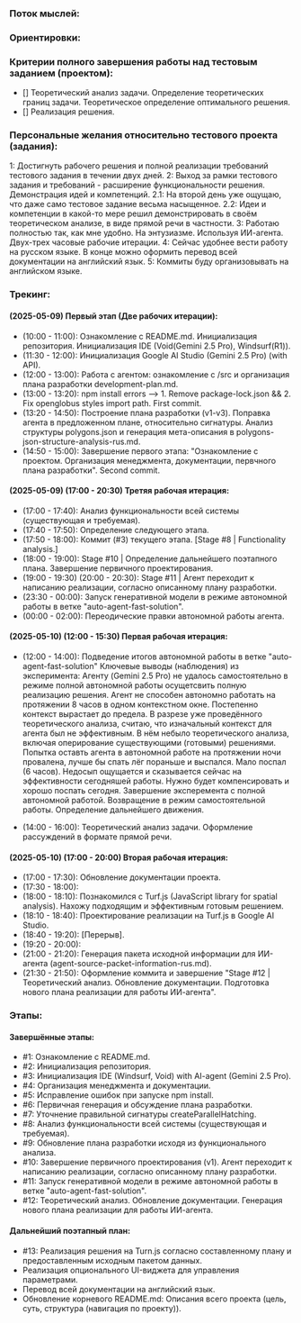 ### Поток мыслей:

### Ориентировки:

### Критерии полного завершения работы над тестовым заданием (проектом):
- [] Теоретический анализ задачи. 
    Определение теоретических границ задачи. 
    Теоретическое определение оптимального решения.
- [] Реализация решения.

### Персональные желания относительно тестового проекта (задания):
1: Достигнуть рабочего решения и полной реализации требований тестового задания в течении двух дней.
2: Выход за рамки тестового задания и требований - расширение функциональности решения. Демонстрация идей и компетенций.
    2.1: На второй день уже ощущаю, что даже само тестовое задание весьма насыщенное.
    2.2: Идеи и компетенции в какой-то мере решил демонстрировать в своём теоретическом анализе, в виде прямой речи в частности.
3: Работаю полностью так, как мне удобно. На энтузиазме. Используя ИИ-агента. Двух-трех часовые рабочие итерации.
4: Сейчас удобнее вести работу на русском языке. В конце можно оформить перевод всей документации на английский язык.
5: Коммиты буду организовывать на английском языке.

### Трекинг:

#### (2025-05-09) Первый этап (Две рабочих итерации):
- (10:00 - 11:00): Ознакомление с README.md. Инициализация репозитория. Инициализация IDE (Void(Gemini 2.5 Pro), Windsurf(R1)).
- (11:30 - 12:00): Инициализация Google AI Studio (Gemini 2.5 Pro) (with API).
- (12:00 - 13:00): Работа с агентом: ознакомление с /src и организация плана разработки development-plan.md.
- (13:00 - 13:20): npm install errors --> 1. Remove package-lock.json && 2. Fix openglobus styles import path. First commit.
- (13:20 - 14:50): Построение плана разработки (v1-v3). Поправка агента в предложенном плане, относительно сигнатуры.
                Анализ структуры polygons.json и генерация мета-описания в polygons-json-structure-analysis-rus.md.
- (14:50 - 15:00): Завершение первого этапа: "Ознакомление с проектом. Организация менеджмента, документации, первчного плана разработки". Second commit.

#### (2025-05-09) (17:00 - 20:30) Третяя рабочая итерация:
- (17:00 - 17:40): Анализ функциональности всей системы (существующая и требуемая).    
- (17:40 - 17:50): Определение следующего этапа.
- (17:50 - 18:00): Коммит (#3) текущего этапа. [Stage #8 | Functionality analysis.]
- (18:00 - 19:00): Stage #10 | Определение дальнейшего поэтапного плана. Завершение первичного проектирования.
- (19:00 - 19:30) (20:00 - 20:30): Stage #11 | Агент переходит к написанию реализации, согласно описанному плану разработки.
- (23:30 - 00:00): Запуск генеративной модели в режиме автономной работы в ветке "auto-agent-fast-solution". 
- (00:00 - 02:00): Переодические правки автономной работы агента. 

#### (2025-05-10) (12:00 - 15:30) Первая рабочая итерация:
- (12:00 - 14:00): Подведение итогов автономной работы в ветке "auto-agent-fast-solution"
                        Ключевые выводы (наблюдения) из эксперимента:
                            Агенту (Gemini 2.5 Pro) не удалось самостоятельно в режиме полной автономной работы осущетсвить полную реализацию решения.
                                Агент не способен автономно работать на протяжении 8 часов в одном контекстном окне. Постепенно контекст вырастает до предела.
                                В разрезе уже проведённого теоретического анализа, считаю, что изначальный контекст для агента был не эффективным.
                                    В нём небыло теоретического анализа, включая оперирование существующими (готовыми) решениями.
                            Попытка оставть агента в автономной работе на протяжении ночи провалена, лучше бы спать лёг пораньше и выспался. 
                                Мало поспал (6 часов). Недосып ощущается и сказывается сейчас на эффективности сегодняшей работы. 
                                    Нужно будет компенсировать и хорошо поспать сегодня.
                    Завершение эксперемента с полной автономной работой. 
                    Возвращение в режим самостоятельной работы.
                    Определение дальнейшего движения.

- (14:00 - 16:00): Теоретический анализ задачи. Оформление рассуждений в формате прямой речи.

#### (2025-05-10) (17:00 - 20:00) Вторая рабочая итерация:
- (17:00 - 17:30): Обновление документации проекта.
- (17:30 - 18:00): 
- (18:00 - 18:10): Познакомился с Turf.js (JavaScript library for spatial analysis). Нахожу подходящим и эффективным готовым решением.
- (18:10 - 18:40): Проектирование реализации на Turf.js в Google AI Studio.
- (18:40 - 19:20): [Перерыв].
- (19:20 - 20:00): 
- (21:00 - 21:20): Генерация пакета исходной информации для ИИ-агента (agent-source-packet-information-rus.md).
- (21:30 - 21:50): Оформление коммита и завершение "Stage #12 | Теоретический анализ. Обновление документации. Подготовка нового плана реализации для работы ИИ-агента".

### Этапы:

#### Завершённые этапы:
- #1: Ознакомление с README.md.
- #2: Инициализация репозитория.
- #3: Инициализация IDE (Windsurf, Void) with AI-agent (Gemini 2.5 Pro).
- #4: Организация менеджмента и документации.
- #5: Исправление ошибок при запуске npm install.
- #6: Первичная генерация и обсуждение плана разработки. 
- #7: Уточнение правильной сигнатуры createParallelHatching.
- #8: Анализ функциональности всей системы (существующая и требуемая).
- #9: Обновление плана разработки исходя из функционального анализа.
- #10: Завершение первичного проектирования (v1). Агент переходит к написанию реализации, согласно описанному плану разработки.
- #11: Запуск генеративной модели в режиме автономной работы в ветке "auto-agent-fast-solution".
- #12: Теоретический анализ. Обновление документации. Генерация нового плана реализации для работы ИИ-агента.

#### Дальнейший поэтапный план:
- #13: Реализация решения на Turn.js согласно составленному плану и предоставленным исходным пакетом данных.
- Реализация опционального UI-виджета для управления параметрами.
- Перевод всей документации на английский язык.
- Обновление корневого README.md: Описания всего проекта (цель, суть, структура (навигация по проекту)).